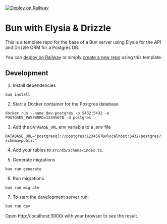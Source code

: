 [![Deploy on Railway](https://railway.app/button.svg)](https://railway.app/template/xuXPu7?referralCode=codebrew)

# Bun with Elysia & Drizzle
This is a template repo for the base of a Bun server using Elysia for the API and Drizzle ORM for a Postgres DB.

You can [deploy on Railway](https://railway.app/template/xuXPu7?referralCode=codebrew) or simply [create a new repo](https://github.com/thecodebrew/bun-elysia-drizzle-base/generate) using this template.

## Development
1. Install dependencies
```
bun install
```
2. Start a Docker container for the Postgres database
```
docker run --name dev-postgres -p 5432:5432 -e POSTGRES_PASSWORD=12345678 -d postgres
```

3. Add the `DATABASE_URL` env variable to a _.env_ file
```
DATABASE_URL="postgresql://postgres:12345678@localhost:5432/postgres?schema=public"
```

4. Add your tables to `src/db/schema/index.ts`.

5. Generate migrations
```shell
bun run generate
```

6. Run migrations 
```shell
bun run migrate
```

7. To start the development server run:
```bash
bun run dev
```
Open http://localhost:3000/ with your browser to see the result.
